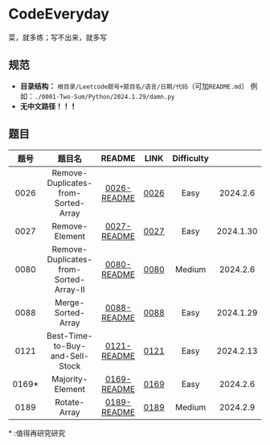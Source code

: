 # CodeEveryday
菜，就多练；写不出来，就多写

## 规范

* **目录结构：** `根目录/Leetcode题号+题目名/语言/日期/代码`（可加`README.md`） 例如：`./0001-Two-Sum/Python/2024.1.29/damn.py`
* **无中文路径！！！**



## 题目

| 题号  |                 题目名                 |                            README                            |                         LINK                          | Difficulty |           |
| :---: | :------------------------------------: | :----------------------------------------------------------: | :---------------------------------------------------: | :--------: | :-------: |
| 0026  |  Remove-Duplicates-from-Sorted-Array   | [0026-README](./0026-Remove-Duplicates-from-Sorted-Array/0026-README.md) |  [0026](./0026-Remove-Duplicates-from-Sorted-Array)   |    Easy    | 2024.2.6  |
| 0027  |             Remove-Element             |     [0027-README](./0027-Remove-Element/0027-README.md)      |             [0027](./0027-Remove-Element)             |    Easy    | 2024.1.30 |
| 0080  | Remove-Duplicates-from-Sorted-Array-II | [0080-README](./0080-Remove-Duplicates-from-Sorted-Array-II/0080-README.md) | [0080](./0080-Remove-Duplicates-from-Sorted-Array-II) |   Medium   | 2024.2.6  |
| 0088  |           Merge-Sorted-Array           |   [0088-README](./0088-Merge-Sorted-Array/0088-README.md)    |           [0088](./0088-Merge-Sorted-Array)           |    Easy    | 2024.1.29 |
| 0121  |    Best-Time-to-Buy-and-Sell-Stock     | [0121-README](./0121-Best-Time-to-Buy-and-Sell-Stock/0121-README.md) |    [0121](./0121-Best-Time-to-Buy-and-Sell-Stock/)    |    Easy    | 2024.2.13 |
| 0169* |            Majority-Element            |    [0169-README](./0169-Majority-Element/0169-README.md)     |            [0169](./0169-Majority-Element)            |    Easy    | 2024.2.6  |
| 0189  |              Rotate-Array              |      [0189-README](./0189-Rotate-Array/0189-README.md)       |              [0189](./0189-Rotate-Array)              |   Medium   | 2024.2.9  |

\* :值得再研究研究
